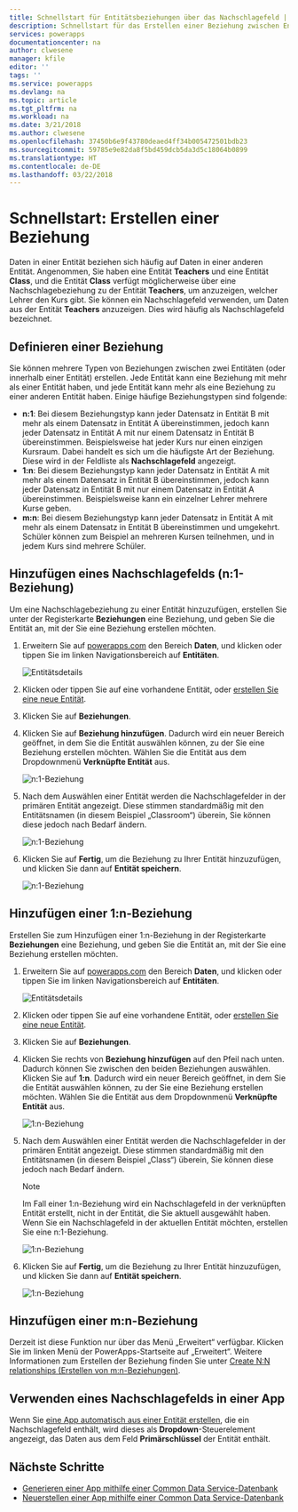 ```yaml
---
title: Schnellstart für Entitätsbeziehungen über das Nachschlagefeld | Microsoft-Dokumentation
description: Schnellstart für das Erstellen einer Beziehung zwischen Entitäten durch Verwenden eines Nachschlagefelds
services: powerapps
documentationcenter: na
author: clwesene
manager: kfile
editor: ''
tags: ''
ms.service: powerapps
ms.devlang: na
ms.topic: article
ms.tgt_pltfrm: na
ms.workload: na
ms.date: 3/21/2018
ms.author: clwesene
ms.openlocfilehash: 37450b6e9f43780deaed4ff34b005472501bdb23
ms.sourcegitcommit: 59785e9e82da8f5bd459dcb5da3d5c18064b0899
ms.translationtype: HT
ms.contentlocale: de-DE
ms.lasthandoff: 03/22/2018
---
```

# <a name="quickstart-create-a-relationship"></a>Schnellstart: Erstellen einer Beziehung
Daten in einer Entität beziehen sich häufig auf Daten in einer anderen Entität. Angenommen, Sie haben eine Entität **Teachers** und eine Entität **Class**, und die Entität **Class** verfügt möglicherweise über eine Nachschlagebeziehung zu der Entität **Teachers**, um anzuzeigen, welcher Lehrer den Kurs gibt. Sie können ein Nachschlagefeld verwenden, um Daten aus der Entität **Teachers** anzuzeigen. Dies wird häufig als Nachschlagefeld bezeichnet.

## <a name="define-a-relationship"></a>Definieren einer Beziehung
Sie können mehrere Typen von Beziehungen zwischen zwei Entitäten (oder innerhalb einer Entität) erstellen. Jede Entität kann eine Beziehung mit mehr als einer Entität haben, und jede Entität kann mehr als eine Beziehung zu einer anderen Entität haben. Einige häufige Beziehungstypen sind folgende:


* **n:1**: Bei diesem Beziehungstyp kann jeder Datensatz in Entität B mit mehr als einem Datensatz in Entität A übereinstimmen, jedoch kann jeder Datensatz in Entität A mit nur einem Datensatz in Entität B übereinstimmen. Beispielsweise hat jeder Kurs nur einen einzigen Kursraum. Dabei handelt es sich um die häufigste Art der Beziehung. Diese wird in der Feldliste als **Nachschlagefeld** angezeigt.
* **1:n**: Bei diesem Beziehungstyp kann jeder Datensatz in Entität A mit mehr als einem Datensatz in Entität B übereinstimmen, jedoch kann jeder Datensatz in Entität B mit nur einem Datensatz in Entität A übereinstimmen. Beispielsweise kann ein einzelner Lehrer mehrere Kurse geben.
* **m:n**: Bei diesem Beziehungstyp kann jeder Datensatz in Entität A mit mehr als einem Datensatz in Entität B übereinstimmen und umgekehrt. Schüler können zum Beispiel an mehreren Kursen teilnehmen, und in jedem Kurs sind mehrere Schüler.

## <a name="add-a-lookup-field-many-to-one-relationship"></a>Hinzufügen eines Nachschlagefelds (n:1-Beziehung)

Um eine Nachschlagebeziehung zu einer Entität hinzuzufügen, erstellen Sie unter der Registerkarte **Beziehungen** eine Beziehung, und geben Sie die Entität an, mit der Sie eine Beziehung erstellen möchten.

1. Erweitern Sie auf [powerapps.com](https://web.powerapps.com) den Bereich **Daten**, und klicken oder tippen Sie im linken Navigationsbereich auf **Entitäten**.

    ![Entitätsdetails](./media/data-platform-cds-create-entity/entitylist.png "Entitätsliste")

2. Klicken oder tippen Sie auf eine vorhandene Entität, oder [erstellen Sie eine neue Entität](data-platform-create-entity.md).

3. Klicken Sie auf **Beziehungen**.

4. Klicken Sie auf **Beziehung hinzufügen**. Dadurch wird ein neuer Bereich geöffnet, in dem Sie die Entität auswählen können, zu der Sie eine Beziehung erstellen möchten. Wählen Sie die Entität aus dem Dropdownmenü **Verknüpfte Entität** aus.

    ![n:1-Beziehung](./media/data-platform-cds-newrelationship/manytoone-1.png "Many to One Relationship")

5. Nach dem Auswählen einer Entität werden die Nachschlagefelder in der primären Entität angezeigt. Diese stimmen standardmäßig mit den Entitätsnamen (in diesem Beispiel „Classroom“) überein, Sie können diese jedoch nach Bedarf ändern.

    ![n:1-Beziehung](./media/data-platform-cds-newrelationship/manytoone-2.png "Many to One Relationship")

6. Klicken Sie auf **Fertig**, um die Beziehung zu Ihrer Entität hinzuzufügen, und klicken Sie dann auf **Entität speichern**.

    ![n:1-Beziehung](./media/data-platform-cds-newrelationship/manytoone-3.png "Many to One Relationship")

## <a name="add-a-one-to-many-relationship"></a>Hinzufügen einer 1:n-Beziehung

Erstellen Sie zum Hinzufügen einer 1:n-Beziehung in der Registerkarte **Beziehungen** eine Beziehung, und geben Sie die Entität an, mit der Sie eine Beziehung erstellen möchten.

1. Erweitern Sie auf [powerapps.com](https://web.powerapps.com) den Bereich **Daten**, und klicken oder tippen Sie im linken Navigationsbereich auf **Entitäten**.

    ![Entitätsdetails](./media/data-platform-cds-create-entity/entitylist.png "Entitätsliste")

2. Klicken oder tippen Sie auf eine vorhandene Entität, oder [erstellen Sie eine neue Entität](data-platform-create-entity.md).

3. Klicken Sie auf **Beziehungen**.

4. Klicken Sie rechts von **Beziehung hinzufügen** auf den Pfeil nach unten. Dadurch können Sie zwischen den beiden Beziehungen auswählen. Klicken Sie auf **1:n**. Dadurch wird ein neuer Bereich geöffnet, in dem Sie die Entität auswählen können, zu der Sie eine Beziehung erstellen möchten. Wählen Sie die Entität aus dem Dropdownmenü **Verknüpfte Entität** aus.

    ![1:n-Beziehung](./media/data-platform-cds-newrelationship/onetomany-1.png "One to Many Relationship")

5. Nach dem Auswählen einer Entität werden die Nachschlagefelder in der primären Entität angezeigt. Diese stimmen standardmäßig mit den Entitätsnamen (in diesem Beispiel „Class“) überein, Sie können diese jedoch nach Bedarf ändern.

    > [!NOTE]
    > Im Fall einer 1:n-Beziehung wird ein Nachschlagefeld in der verknüpften Entität erstellt, nicht in der Entität, die Sie aktuell ausgewählt haben. Wenn Sie ein Nachschlagefeld in der aktuellen Entität möchten, erstellen Sie eine n:1-Beziehung.

    ![1:n-Beziehung](./media/data-platform-cds-newrelationship/onetomany-2.png "One to Many Relationship")

6. Klicken Sie auf **Fertig**, um die Beziehung zu Ihrer Entität hinzuzufügen, und klicken Sie dann auf **Entität speichern**.

    ![1:n-Beziehung](./media/data-platform-cds-newrelationship/onetomany-3.png "One to Many Relationship")

## <a name="add-a-many-to-many-relationship"></a>Hinzufügen einer m:n-Beziehung

Derzeit ist diese Funktion nur über das Menü „Erweitert“ verfügbar. Klicken Sie im linken Menü der PowerApps-Startseite auf „Erweitert“. Weitere Informationen zum Erstellen der Beziehung finden Sie unter [Create N:N relationships (Erstellen von m:n-Beziehungen)](/dynamics365/customer-engagement/customize/create-and-edit-nn-many-to-many-relationships).

## <a name="use-a-lookup-field-in-an-app"></a>Verwenden eines Nachschlagefelds in einer App
Wenn Sie [eine App automatisch aus einer Entität erstellen](../canvas-apps/data-platform-create-app.md), die ein Nachschlagefeld enthält, wird dieses als **Dropdown**-Steuerelement angezeigt, das Daten aus dem Feld **Primärschlüssel** der Entität enthält.

## <a name="next-steps"></a>Nächste Schritte
* [Generieren einer App mithilfe einer Common Data Service-Datenbank](../canvas-apps/data-platform-create-app.md)
* [Neuerstellen einer App mithilfe einer Common Data Service-Datenbank](../canvas-apps/data-platform-create-app-scratch.md)

